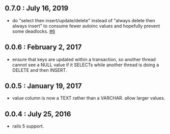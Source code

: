 ## 0.7.0 : July 16, 2019

  - do "select then insert/update/delete" instead of "always delete then always insert"
    to consume fewer autoinc values and hopefully prevent some deadlocks. [#6](https://github.com/alexdean/persistent_hash/pull/6)

## 0.0.6 : February 2, 2017

  - ensure that keys are updated within a transaction, so another thread cannot
    see a NULL value if it SELECTs while another thread is doing a
    DELETE and then INSERT.

## 0.0.5 : January 19, 2017

  - value column is now a TEXT rather than a VARCHAR. allow larger values.

## 0.0.4 : July 25, 2016

  - rails 5 support.
